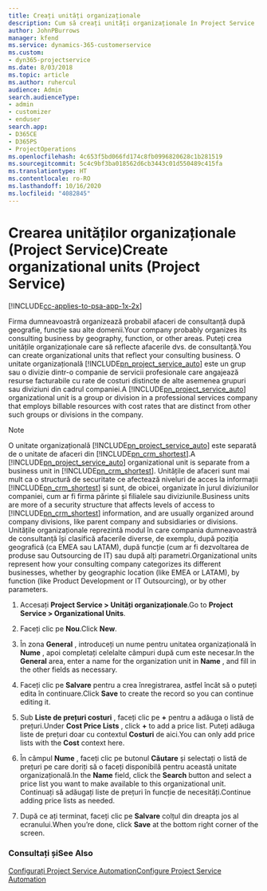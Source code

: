 ```yaml
---
title: Creați unități organizaționale
description: Cum să creați unități organizaționale în Project Service
author: JohnPBurrows
manager: kfend
ms.service: dynamics-365-customerservice
ms.custom:
- dyn365-projectservice
ms.date: 8/03/2018
ms.topic: article
ms.author: ruhercul
audience: Admin
search.audienceType:
- admin
- customizer
- enduser
search.app:
- D365CE
- D365PS
- ProjectOperations
ms.openlocfilehash: 4c653f5bd066fd174c8fb0996820628c1b281519
ms.sourcegitcommit: 5c4c9bf3ba018562d6cb3443c01d550489c415fa
ms.translationtype: HT
ms.contentlocale: ro-RO
ms.lasthandoff: 10/16/2020
ms.locfileid: "4082845"
---
```

# <a name="create-organizational-units-project-service"></a><span data-ttu-id="93e84-103">Crearea unităților organizaționale (Project Service)</span><span class="sxs-lookup"><span data-stu-id="93e84-103">Create organizational units (Project Service)</span></span>

[!INCLUDE[cc-applies-to-psa-app-1x-2x](../includes/cc-applies-to-psa-app-1x-2x.md)]

<span data-ttu-id="93e84-104">Firma dumneavoastră organizează probabil afaceri de consultanță după geografie, funcție sau alte domenii.</span><span class="sxs-lookup"><span data-stu-id="93e84-104">Your company probably organizes its consulting business by geography, function, or other areas.</span></span> <span data-ttu-id="93e84-105">Puteți crea unitățile organizaționale care să reflecte afacerile dvs. de consultanță.</span><span class="sxs-lookup"><span data-stu-id="93e84-105">You can create organizational units that reflect your consulting business.</span></span> <span data-ttu-id="93e84-106">O unitate organizațională [!INCLUDE[pn_project_service_auto](../includes/pn-project-service-auto.md)] este un grup sau o divizie dintr-o companie de servicii profesionale care angajează resurse facturabile cu rate de costuri distincte de alte asemenea grupuri sau diviziuni din cadrul companiei.</span><span class="sxs-lookup"><span data-stu-id="93e84-106">A [!INCLUDE[pn_project_service_auto](../includes/pn-project-service-auto.md)] organizational unit is a group or division in a professional services company that employs billable resources with cost rates that are distinct from other such groups or divisions in the company.</span></span>  
  
> [!NOTE]
>  <span data-ttu-id="93e84-107">O unitate organizațională [!INCLUDE[pn_project_service_auto](../includes/pn-project-service-auto.md)] este separată de o unitate de afaceri din [!INCLUDE[pn_crm_shortest](../includes/pn-crm-shortest.md)].</span><span class="sxs-lookup"><span data-stu-id="93e84-107">A [!INCLUDE[pn_project_service_auto](../includes/pn-project-service-auto.md)] organizational unit is separate from a business unit in [!INCLUDE[pn_crm_shortest](../includes/pn-crm-shortest.md)].</span></span> <span data-ttu-id="93e84-108">Unitățile de afaceri sunt mai mult ca o structură de securitate ce afectează niveluri de acces la informații [!INCLUDE[pn_crm_shortest](../includes/pn-crm-shortest.md)] și sunt, de obicei, organizate în jurul diviziunilor companiei, cum ar fi firma părinte și filialele sau diviziunile.</span><span class="sxs-lookup"><span data-stu-id="93e84-108">Business units are more of a security structure that affects levels of access to [!INCLUDE[pn_crm_shortest](../includes/pn-crm-shortest.md)] information, and are usually organized around company divisions, like parent company and subsidiaries or divisions.</span></span> <span data-ttu-id="93e84-109">Unitățile organizaționale reprezintă modul în care compania dumneavoastră de consultanță își clasifică afacerile diverse, de exemplu, după poziția geografică (ca EMEA sau LATAM), după funcție (cum ar fi dezvoltarea de produse sau Outsourcing de IT) sau după alți parametri.</span><span class="sxs-lookup"><span data-stu-id="93e84-109">Organizational units represent how your consulting company categorizes its different businesses, whether by geographic location (like EMEA or LATAM), by function (like Product Development or IT Outsourcing), or by other parameters.</span></span>  
  
1.  <span data-ttu-id="93e84-110">Accesați **Project Service > Unități organizaționale**.</span><span class="sxs-lookup"><span data-stu-id="93e84-110">Go to **Project Service > Organizational Units**.</span></span>  
  
2.  <span data-ttu-id="93e84-111">Faceți clic pe **Nou**.</span><span class="sxs-lookup"><span data-stu-id="93e84-111">Click **New**.</span></span>  
  
3.  <span data-ttu-id="93e84-112">În zona **General** , introduceți un nume pentru unitatea organizațională în **Nume** , apoi completați celelalte câmpuri după cum este necesar.</span><span class="sxs-lookup"><span data-stu-id="93e84-112">In the **General** area, enter a name for the organization unit in **Name** , and fill in the other fields as necessary.</span></span>  
  
4.  <span data-ttu-id="93e84-113">Faceți clic pe **Salvare** pentru a crea înregistrarea, astfel încât să o puteți edita în continuare.</span><span class="sxs-lookup"><span data-stu-id="93e84-113">Click **Save** to create the record so you can continue editing it.</span></span>  
  
5.  <span data-ttu-id="93e84-114">Sub **Liste de prețuri costuri** , faceți clic pe **+** pentru a adăuga o listă de prețuri.</span><span class="sxs-lookup"><span data-stu-id="93e84-114">Under **Cost Price Lists** , click **+** to add a price list.</span></span> <span data-ttu-id="93e84-115">Puteți adăuga liste de prețuri doar cu contextul **Costuri** de aici.</span><span class="sxs-lookup"><span data-stu-id="93e84-115">You can only add price lists with the **Cost** context here.</span></span>  
  
6.  <span data-ttu-id="93e84-116">În câmpul **Nume** , faceți clic pe butonul **Căutare** și selectați o listă de prețuri pe care doriți să o faceți disponibilă pentru această unitate organizațională.</span><span class="sxs-lookup"><span data-stu-id="93e84-116">In the **Name** field, click the **Search** button and select a price list you want to make available to this organizational unit.</span></span> <span data-ttu-id="93e84-117">Continuați să adăugați liste de prețuri în funcție de necesități.</span><span class="sxs-lookup"><span data-stu-id="93e84-117">Continue adding price lists as needed.</span></span>  
  
7.  <span data-ttu-id="93e84-118">După ce ați terminat, faceți clic pe **Salvare** colțul din dreapta jos al ecranului.</span><span class="sxs-lookup"><span data-stu-id="93e84-118">When you’re done, click **Save** at the bottom right corner of the screen.</span></span>  
  
### <a name="see-also"></a><span data-ttu-id="93e84-119">Consultați și</span><span class="sxs-lookup"><span data-stu-id="93e84-119">See Also</span></span>  
 [<span data-ttu-id="93e84-120">Configurați Project Service Automation</span><span class="sxs-lookup"><span data-stu-id="93e84-120">Configure Project Service Automation</span></span>](../psa/configure.md)
